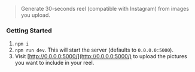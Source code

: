 > Generate 30-seconds reel (compatible with Instagram) from images you upload.
 
### Getting Started
1. `npm i`
1. `npm run dev`. This will start the server (defaults to `0.0.0.0:5000`).
1. Visit [http://0.0.0.0:5000/](http://0.0.0.0:5000/) to upload the pictures you want to include in your reel.